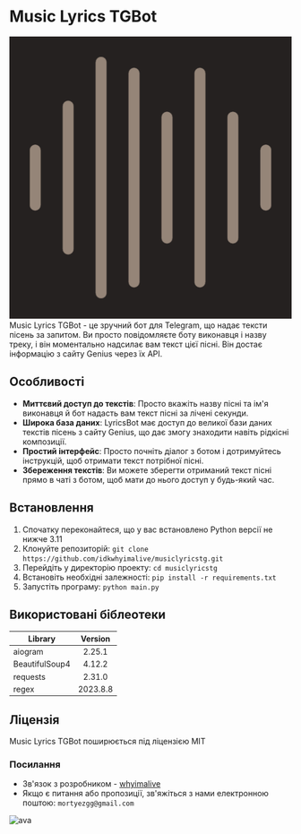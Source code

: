 # Music Lyrics TGBot
![віфв](/images/ava.png)
Music Lyrics TGBot - це зручний бот для Telegram, що надає тексти пісень за запитом. Ви просто повідомляєте боту виконавця і назву треку, і він моментально надсилає вам текст цієї пісні. Він достає інформацію з сайту Genius через їх API.

## Особливості
* **Миттєвий доступ до текстів**: Просто вкажіть назву пісні та ім'я виконавця й бот надасть вам текст пісні за лічені секунди.
* **Широка база даних**: LyricsBot має доступ до великої бази даних текстів пісень з сайту Genius, що дає змогу знаходити навіть рідкісні композиції.
* **Простий інтерфейс**: Просто почніть діалог з ботом і дотримуйтесь інструкцій, щоб отримати текст потрібної пісні.
* **Збереження текстів**: Ви можете зберегти отриманий текст пісні прямо в чаті з ботом, щоб мати до нього доступ у будь-який час.

## Встановлення
1. Спочатку переконайтеся, що у вас встановлено Python версії не нижче 3.11
2. Клонуйте репозиторій: ```git clone https://github.com/idkwhyimalive/musiclyricstg.git```
3. Перейдіть у директорію проекту: ```cd musiclyricstg```
4. Встановіть необхідні залежності: ```pip install -r requirements.txt```
5. Запустіть програму: ```python main.py```

## Використовані біблеотеки

| Library  | Version |
| ------------- |:-------------:|
| aiogram      | 2.25.1     |
| BeautifulSoup4      | 4.12.2     |
| requests      | 2.31.0     |
| regex      | 2023.8.8     |


## Ліцензія
Music Lyrics TGBot поширюється під ліцензією MIT


### Посилання
* Зв'язок з розробником - [whyimalive](https://t.me/idkwhyimalive)
* Якщо є питання або пропозиції, зв'яжіться з нами електронною поштою: ```mortyezgg@gmail.com```

<img src="ava.jpg" alt="ava" width="200"/>

